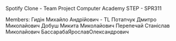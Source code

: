 Spotify Clone - Team Project
Computer Academy STEP - SPR311

Members:
Гидін Михайло Андрійович - TL
Потапчук Дмитро Миколайович
Добуш Микита Миколайович
Перепечай Станіслав Миколайович
БассарабаЯрославОлександрович